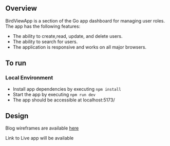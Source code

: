 ## Overview

BirdViewApp is a section of the Go app dashboard for managing user roles. The app has the following features:

- The ability to create,read, update, and delete users.
- The ability to search for users.
- The application is responsive and works on all major browsers.

## To run

### Local Environment

- Install app dependencies by executing `npm install`
- Start the app by executing `npm run dev`
- The app should be accessible at localhost:5173/

## Design


Blog wireframes are available [here](https://www.figma.com/design/ZnXAv0t3PzUD63VbyLHJsH/User-Settings-UI?fuid=835512085724184850)

Link to Live app will be available 


